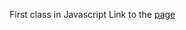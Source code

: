 First class in Javascript
Link to the [page](https://thecodingtrain.com/CodingChallenges/028-metaballs.html)
